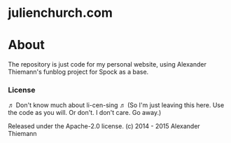 julienchurch.com
=====

# About 

The repository is just code for my personal website, using Alexander Thiemann's funblog project for Spock as a base.

### License

♬ Don't know much about li-cen-sing ♬
(So I'm just leaving this here. Use the code
as you will. Or don't. I don't care. Go away.)

Released under the Apache-2.0 license.
(c) 2014 - 2015 Alexander Thiemann
